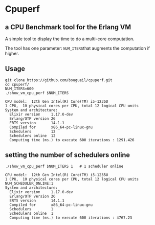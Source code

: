 # Cpuperf

## a CPU Benchmark tool for the Erlang VM

A simple tool to display the time to do a multi-core computation.

The tool has one parameter: `NUM_ITERS`that augments the computation if higher.

## Usage
```
git clone https://github.com/bougueil/cpuperf.git
cd cpuperf/
NUM_ITERS=600
./show_vm_cpu_perf $NUM_ITERS

CPU model:  12th Gen Intel(R) Core(TM) i5-1235U
1 CPU,  10 physical cores per CPU, total 12 logical CPU units
System and architecture:
  Elixir version     1.17.0-dev
  Erlang/OTP version 26
  ERTS version       14.1.1
  Compiled for       x86_64-pc-linux-gnu
  Schedulers         12
  Schedulers online  12
  Computing time (ms.) to execute 600 iterations : 1291.426
```

## setting the number of schedulers online
```
./show_vm_cpu_perf $NUM_ITERS 1   # 1 scheduler online

CPU model:  12th Gen Intel(R) Core(TM) i5-1235U
1 CPU,  10 physical cores per CPU, total 12 logical CPU units
NUM_SCHEDULER_ONLINE:1
System and architecture:
  Elixir version     1.17.0-dev
  Erlang/OTP version 26
  ERTS version       14.1.1
  Compiled for       x86_64-pc-linux-gnu
  Schedulers         1
  Schedulers online  1
  Computing time (ms.) to execute 600 iterations : 4767.23

```
